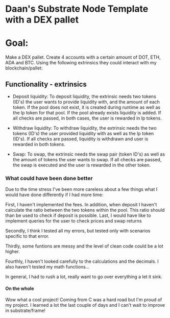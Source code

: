 # Daan's Substrate Node Template with a DEX pallet

# Goal:
Make a DEX pallet. Create 4 accounts with a certain amount of DOT, ETH, ADA and BTC.
Using the following extrinsics they could interact with my blockchain/pallet:

## Functionality - extrinsics
- Deposit liquidity:
    To deposit liquidity, the extrinsic needs two tokens (ID's) the user wants to provide liquidity
    with, and the amount of each token. If the pool does not exist, it is created during runtime
    as well as the lp token for that pool. If the pool already exists liquidity is added. If all
    checks are passed, in both cases, the user is rewarded in lp tokens.

- Withdraw liquidity:
    To withdraw liquidity, the extrinsic needs the two tokens (ID's) the user provided liquidity
    with as well as the lp token (ID's). If all checks are passed, liquidity is withdrawn and 
    user is rewarded in both tokens.

- Swap:
    To swap, the extrinsic needs the swap pair (token ID's) as well as the amount of tokens the 
    user wants to swap. If all checks are passed, the swap is executed and the user is rewarded
    in the other token.

### What could have been done better
Due to the time stress I've been more careless about a few things what I would have done differently
if I had more time:

First, I haven't implemented the fees. In addition, when deposit I haven't calculate the ratio between the
two tokens within the pool. This ratio should than be used to check if deposit is possible. Last, I would 
have like to implement queries for the user to check prices and swap returns

Secondly, I think I tested all my errors, but tested only with scenarios specific to that error.

Thirdly, some funtions are messy and the level of clean code could be a lot higher.

Fourthly, I haven't looked carefully to the calculations and the decimals. I also haven't tested my
math functions...

In general, I had to rush a lot, really want to go over everything a let it sink.

#### On the whole
Wow what a cool project! Coming from C was a hard road but I'm proud of my project. I learned a 
lot the last couple of days and I can't wait to improve in substrate/frame! 


